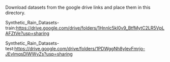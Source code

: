 Download datasets from the google drive links and place them in this directory.

Synthetic_Rain_Datasets-train:https://drive.google.com/drive/folders/1Hnnlc5kI0v9_BtfMytC2LR5VpLAFZtVe?usp=sharing

Synthetic_Rain_Datasets-test:https://drive.google.com/drive/folders/1PDWggNh8ylevFmrjo-JEvlmqsDlWWvZs?usp=sharing